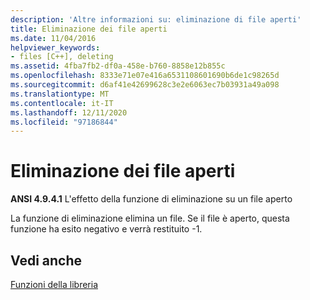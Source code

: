 ```yaml
---
description: 'Altre informazioni su: eliminazione di file aperti'
title: Eliminazione dei file aperti
ms.date: 11/04/2016
helpviewer_keywords:
- files [C++], deleting
ms.assetid: 4fba7fb2-df0a-458e-b760-8858e12b855c
ms.openlocfilehash: 8333e71e07e416a6531108601690b6de1c98265d
ms.sourcegitcommit: d6af41e42699628c3e2e6063ec7b03931a49a098
ms.translationtype: MT
ms.contentlocale: it-IT
ms.lasthandoff: 12/11/2020
ms.locfileid: "97186844"
---
```

# <a name="deleting-open-files"></a>Eliminazione dei file aperti

**ANSI 4.9.4.1** L'effetto della funzione di eliminazione su un file aperto

La funzione di eliminazione elimina un file. Se il file è aperto, questa funzione ha esito negativo e verrà restituito -1.

## <a name="see-also"></a>Vedi anche

[Funzioni della libreria](../c-language/library-functions.md)
